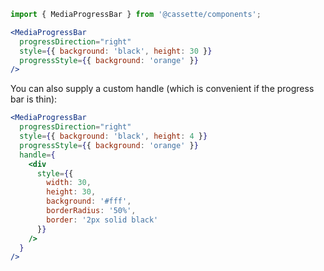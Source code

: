 ```jsx
import { MediaProgressBar } from '@cassette/components';

<MediaProgressBar
  progressDirection="right"
  style={{ background: 'black', height: 30 }}
  progressStyle={{ background: 'orange' }}
/>
```

You can also supply a custom handle (which is convenient if the progress bar is thin):

```jsx
<MediaProgressBar
  progressDirection="right"
  style={{ background: 'black', height: 4 }}
  progressStyle={{ background: 'orange' }}
  handle={
    <div
      style={{
        width: 30,
        height: 30,
        background: '#fff',
        borderRadius: '50%',
        border: '2px solid black'
      }}
    />
  }
/>
```
